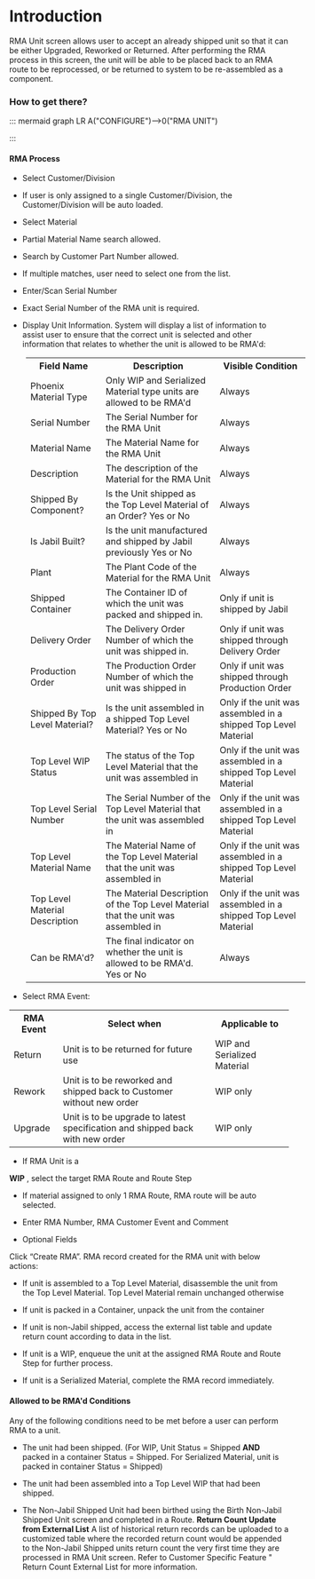 # Introduction

RMA Unit screen allows user to accept an already shipped unit so that it can be either Upgraded, Reworked or Returned. After performing the RMA process in this screen, the unit will be able to be placed back to an RMA route to be reprocessed, or be returned to system to be re-assembled as a component.


### How to get there?



::: mermaid
graph LR
A("CONFIGURE")-->0("RMA UNIT")

:::


#### RMA Process



- Select Customer/Division


- If user is only assigned to a single Customer/Division, the Customer/Division will be auto loaded.




- Select Material



- Partial Material Name search allowed.


- Search by Customer Part Number allowed.


- If multiple matches, user need to select one from the list.




- Enter/Scan Serial Number



- Exact Serial Number of the RMA unit is required.




- Display Unit Information. System will display a list of information to assist user to ensure that the correct unit is selected and other information that relates to whether the unit is allowed to be RMA'd:

<table style="margin-left: 30.0px;" class="confluenceTable"><tbody><tr><th class="confluenceTh">Field Name</th><th class="confluenceTh">Description</th><th class="confluenceTh">Visible Condition</th></tr><tr><td class="confluenceTd">Phoenix Material Type</td><td class="confluenceTd">Only WIP and Serialized Material type units are allowed to be RMA'd</td><td class="confluenceTd">Always</td></tr><tr><td class="confluenceTd">Serial Number</td><td class="confluenceTd">The Serial Number for the RMA Unit</td><td class="confluenceTd">Always</td></tr><tr><td class="confluenceTd">Material Name</td><td class="confluenceTd">The Material Name for the RMA Unit</td><td class="confluenceTd">Always</td></tr><tr><td colspan="1" class="confluenceTd">Description</td><td colspan="1" class="confluenceTd">The description of the Material for the RMA Unit</td><td colspan="1" class="confluenceTd">Always</td></tr><tr><td colspan="1" class="confluenceTd">Shipped By Component?</td><td colspan="1" class="confluenceTd">Is the Unit shipped as the Top Level Material of an Order? Yes or No</td><td colspan="1" class="confluenceTd">Always</td></tr><tr><td colspan="1" class="confluenceTd">Is Jabil Built?</td><td colspan="1" class="confluenceTd">Is the unit manufactured and shipped by Jabil previously Yes or No</td><td colspan="1" class="confluenceTd">Always</td></tr><tr><td colspan="1" class="confluenceTd">Plant</td><td colspan="1" class="confluenceTd">The Plant Code of the Material for the RMA Unit</td><td colspan="1" class="confluenceTd">Always</td></tr><tr><td colspan="1" class="confluenceTd">Shipped Container</td><td colspan="1" class="confluenceTd">The Container ID of which the unit was packed and shipped in.</td><td colspan="1" class="confluenceTd">Only if unit is shipped by Jabil</td></tr><tr><td colspan="1" class="confluenceTd">Delivery Order</td><td colspan="1" class="confluenceTd">The Delivery Order Number of which the unit was shipped in.</td><td colspan="1" class="confluenceTd">Only if unit was shipped through Delivery Order</td></tr><tr><td colspan="1" class="confluenceTd">Production Order</td><td colspan="1" class="confluenceTd">The Production Order Number of which the unit was shipped in</td><td colspan="1" class="confluenceTd">Only if unit was shipped through Production Order</td></tr><tr><td colspan="1" class="confluenceTd">Shipped By Top Level Material?</td><td colspan="1" class="confluenceTd">Is the unit assembled in a shipped Top Level Material? Yes or No</td><td colspan="1" class="confluenceTd">Only if the unit was assembled in a shipped Top Level Material</td></tr><tr><td colspan="1" class="confluenceTd">Top Level WIP Status</td><td colspan="1" class="confluenceTd">The status of the Top Level Material that the unit was assembled in</td><td colspan="1" class="confluenceTd">Only if the unit was assembled in a shipped Top Level Material</td></tr><tr><td colspan="1" class="confluenceTd">Top Level Serial Number</td><td colspan="1" class="confluenceTd">The Serial Number of the Top Level Material that the unit was assembled in</td><td colspan="1" class="confluenceTd">Only if the unit was assembled in a shipped Top Level Material</td></tr><tr><td colspan="1" class="confluenceTd">Top Level Material Name</td><td colspan="1" class="confluenceTd">The Material Name of the Top Level Material that the unit was assembled in</td><td colspan="1" class="confluenceTd">Only if the unit was assembled in a shipped Top Level Material</td></tr><tr><td colspan="1" class="confluenceTd">Top Level Material Description</td><td colspan="1" class="confluenceTd">The Material Description of the Top Level Material that the unit was assembled in</td><td colspan="1" class="confluenceTd">Only if the unit was assembled in a shipped Top Level Material</td></tr><tr><td colspan="1" class="confluenceTd">Can be RMA'd? </td><td colspan="1" class="confluenceTd">The final indicator on whether the unit is allowed to be RMA'd. Yes or No</td><td colspan="1" class="confluenceTd">Always</td></tr></tbody></table>


- Select RMA Event:

<table class="confluenceTable"><tbody><tr><th class="confluenceTh">RMA Event</th><th class="confluenceTh">Select when</th><th class="confluenceTh">Applicable to</th></tr><tr><td class="confluenceTd">Return</td><td class="confluenceTd">Unit is to be returned for future use</td><td class="confluenceTd">WIP and Serialized Material</td></tr><tr><td class="confluenceTd">Rework</td><td class="confluenceTd">Unit is to be reworked and shipped back to Customer without new order</td><td class="confluenceTd">WIP only</td></tr><tr><td class="confluenceTd">Upgrade</td><td class="confluenceTd">Unit is to be upgrade to latest specification and shipped back with new order</td><td class="confluenceTd">WIP only</td></tr></tbody></table>


- If RMA Unit is a

**WIP** , select the target RMA Route and Route Step


- If material assigned to only 1 RMA Route, RMA route will be auto selected.



- Enter RMA Number, RMA Customer Event and Comment


- Optional Fields




Click “Create RMA”. RMA record created for the RMA unit with below actions:

- If unit is assembled to a Top Level Material, disassemble the unit from the Top Level Material. Top Level Material remain unchanged otherwise


- If unit is packed in a Container, unpack the unit from the container


- If unit is non-Jabil shipped, access the external list table and update return count according to data in the list.


- If unit is a WIP, enqueue the unit at the assigned RMA Route and Route Step for further process.


- If unit is a Serialized Material, complete the RMA record immediately.


#### Allowed to be RMA'd Conditions


Any of the following conditions need to be met before a user can perform RMA to a unit.

- The unit had been shipped. (For WIP, Unit Status = Shipped
**AND** packed in a container Status = Shipped. For Serialized Material, unit is packed in container Status = Shipped)
- The unit had been assembled into a Top Level WIP that had been shipped.

- The Non-Jabil Shipped Unit had been birthed using the Birth Non-Jabil Shipped Unit screen and completed in a Route.
**Return Count Update from External List** 
A list of historical return records can be uploaded to a customized table where the recorded return count would be appended to the Non-Jabil Shipped units return count the very first time they are processed in RMA Unit screen. Refer to Customer Specific Feature " Return Count External List for more information.

